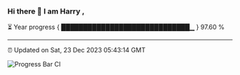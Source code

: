 ### Hi there 👋 I am Harry , 

⏳ Year progress { █████████████████████████████▁ } 97.60 %

---

⏰ Updated on Sat, 23 Dec 2023 05:43:14 GMT

![Progress Bar CI](https://github.com/duykhang68/duykhang68/workflows/Progress%20Bar%20CI/badge.svg)
